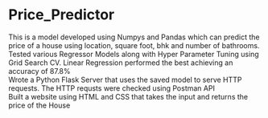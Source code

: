 # Price_Predictor
This is a model developed using Numpys and Pandas which can predict the price of a house using location, square foot,
bhk and number of bathrooms.<br>
Tested various Regressor Models along with Hyper Parameter Tuning using Grid Search CV. Linear Regression performed the best achieving an accuracy of 87.8%<br>
Wrote a Python Flask Server that uses the saved model to serve HTTP requests. The HTTP requsts were checked using Postman API<BR>
Built a website using HTML and CSS that takes the input and returns the price of the House<br>
